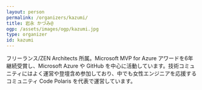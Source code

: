 ```yaml
---
layout: person
permalink: /organizers/kazumi/
title: 岩永 かづみ@
ogp: /assets/images/ogp/kazumi.jpg
type: organizer
id: kazumi
---
```

フリーランス/ZEN Architects 所属。Microsoft MVP for Azure アワードを6年継続受賞し、Microsoft Azure や GitHub を中心に活動しています。技術コミュニティにはよく運営や登壇含め参加しており、中でも女性エンジニアを応援するコミュニティ Code Polaris を代表で運営しています。
